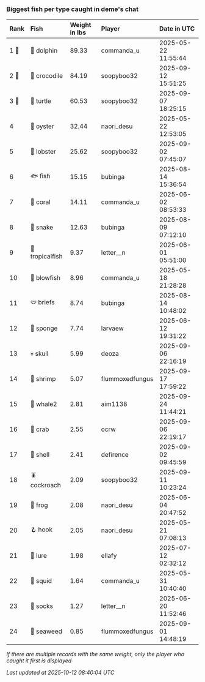 ### Biggest fish per type caught in deme's chat

| Rank  | Fish            | Weight in lbs | Player          | Date in UTC         |
|:------|:----------------|:--------------|:----------------|:--------------------|
| 1 🥇  | 🐬 dolphin      | 89.33         | commanda_u      | 2025-05-22 11:55:44 |
| 2 🥈  | 🐊 crocodile    | 84.19         | soopyboo32      | 2025-09-12 15:51:25 |
| 3 🥉  | 🐢 turtle       | 60.53         | soopyboo32      | 2025-09-07 18:25:15 |
| 4     | 🦪 oyster       | 32.44         | naori_desu      | 2025-05-22 12:53:05 |
| 5     | 🦞 lobster      | 25.62         | soopyboo32      | 2025-09-02 07:45:07 |
| 6     | 🐟 fish         | 15.15         | bubinga         | 2025-08-14 15:36:54 |
| 7     | 🪸 coral        | 14.11         | commanda_u      | 2025-06-02 08:53:33 |
| 8     | 🐍 snake        | 12.63         | bubinga         | 2025-08-09 07:12:10 |
| 9     | 🐠 tropicalfish | 9.37          | letter__n       | 2025-06-01 05:51:00 |
| 10    | 🐡 blowfish     | 8.96          | commanda_u      | 2025-05-18 21:28:28 |
| 11    | 🩲 briefs       | 8.74          | bubinga         | 2025-08-14 10:48:02 |
| 12    | 🧽 sponge       | 7.74          | larvaew         | 2025-06-12 19:31:22 |
| 13    | 💀 skull        | 5.99          | deoza           | 2025-09-06 22:16:19 |
| 14    | 🦐 shrimp       | 5.07          | flummoxedfungus | 2025-09-17 17:59:22 |
| 15    | 🐋 whale2       | 2.81          | aim1138         | 2025-09-24 11:44:21 |
| 16    | 🦀 crab         | 2.55          | ocrw            | 2025-09-06 22:19:17 |
| 17    | 🐚 shell        | 2.41          | defirence       | 2025-09-02 09:45:59 |
| 18    | 🪳 cockroach    | 2.09          | soopyboo32      | 2025-09-11 10:23:24 |
| 19    | 🐸 frog         | 2.08          | naori_desu      | 2025-06-04 20:47:52 |
| 20    | 🪝 hook         | 2.05          | naori_desu      | 2025-05-21 07:08:13 |
| 21    | 🎏 lure         | 1.98          | ellafy          | 2025-07-12 02:32:12 |
| 22    | 🦑 squid        | 1.64          | commanda_u      | 2025-05-31 10:40:40 |
| 23    | 🧦 socks        | 1.27          | letter__n       | 2025-06-20 11:52:46 |
| 24    | 🌿 seaweed      | 0.85          | flummoxedfungus | 2025-09-01 14:48:19 |

_If there are multiple records with the same weight, only the player who caught it first is displayed_

_Last updated at 2025-10-12 08:40:04 UTC_